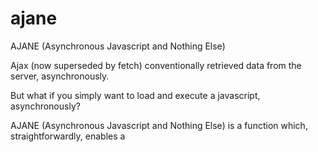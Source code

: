 # ajane
AJANE (Asynchronous Javascript and Nothing Else)

Ajax (now superseded by fetch) conventionally retrieved data from the server, asynchronously.

But what if you simply want to load and execute a javascript, asynchronously?

AJANE (Asynchronous Javascript and Nothing Else) is a function which, straightforwardly, enables a <script> element to be added to the end of the DOM which wasn't present when the document was initially loaded.
  
## Example:
`code here`
